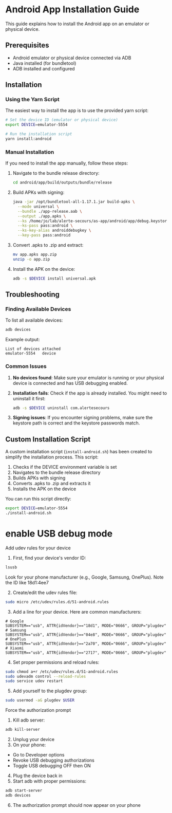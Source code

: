 # Android App Installation Guide

This guide explains how to install the Android app on an emulator or physical device.

## Prerequisites

- Android emulator or physical device connected via ADB
- Java installed (for bundletool)
- ADB installed and configured

## Installation

### Using the Yarn Script

The easiest way to install the app is to use the provided yarn script:

```bash
# Set the device ID (emulator or physical device)
export DEVICE=emulator-5554

# Run the installation script
yarn install:android
```

### Manual Installation

If you need to install the app manually, follow these steps:

1. Navigate to the bundle release directory:
   ```bash
   cd android/app/build/outputs/bundle/release
   ```

2. Build APKs with signing:
   ```bash
   java -jar /opt/bundletool-all-1.17.1.jar build-apks \
     --mode universal \
     --bundle ./app-release.aab \
     --output ./app.apks \
     --ks /home/jo/lab/alerte-secours/as-app/android/app/debug.keystore \
     --ks-pass pass:android \
     --ks-key-alias androiddebugkey \
     --key-pass pass:android
   ```

3. Convert .apks to .zip and extract:
   ```bash
   mv app.apks app.zip
   unzip -o app.zip
   ```

4. Install the APK on the device:
   ```bash
   adb -s $DEVICE install universal.apk
   ```

## Troubleshooting

### Finding Available Devices

To list all available devices:

```bash
adb devices
```

Example output:
```
List of devices attached
emulator-5554   device
```

### Common Issues

1. **No devices found**: Make sure your emulator is running or your physical device is connected and has USB debugging enabled.

2. **Installation fails**: Check if the app is already installed. You might need to uninstall it first:
   ```bash
   adb -s $DEVICE uninstall com.alertesecours
   ```

3. **Signing issues**: If you encounter signing problems, make sure the keystore path is correct and the keystore passwords match.

## Custom Installation Script

A custom installation script (`install-android.sh`) has been created to simplify the installation process. This script:

1. Checks if the DEVICE environment variable is set
2. Navigates to the bundle release directory
3. Builds APKs with signing
4. Converts .apks to .zip and extracts it
5. Installs the APK on the device

You can run this script directly:

```bash
export DEVICE=emulator-5554
./install-android.sh
```

# enable USB debug mode

Add udev rules for your device

1. First, find your device's vendor ID:

```sh
lsusb
```

Look for your phone manufacturer (e.g., Google, Samsung, OnePlus). Note the ID like 18d1:4ee7

2. Create/edit the udev rules file:

```sh
sudo micro /etc/udev/rules.d/51-android.rules
```

3. Add a line for your device. Here are common manufacturers:

```
# Google
SUBSYSTEM=="usb", ATTR{idVendor}=="18d1", MODE="0666", GROUP="plugdev"
# Samsung
SUBSYSTEM=="usb", ATTR{idVendor}=="04e8", MODE="0666", GROUP="plugdev"
# OnePlus
SUBSYSTEM=="usb", ATTR{idVendor}=="2a70", MODE="0666", GROUP="plugdev"
# Xiaomi
SUBSYSTEM=="usb", ATTR{idVendor}=="2717", MODE="0666", GROUP="plugdev"
```

4. Set proper permissions and reload rules:

```sh
sudo chmod a+r /etc/udev/rules.d/51-android.rules
sudo udevadm control --reload-rules
sudo service udev restart
```

5. Add yourself to the plugdev group:

```sh
sudo usermod -aG plugdev $USER
```

Force the authorization prompt

1. Kill adb server:

```sh
adb kill-server
```

2. Unplug your device
3. On your phone:
  - Go to Developer options
  - Revoke USB debugging authorizations
  - Toggle USB debugging OFF then ON

4. Plug the device back in
5. Start adb with proper permissions:

```sh
adb start-server
adb devices
```

6. The authorization prompt should now appear on your phone